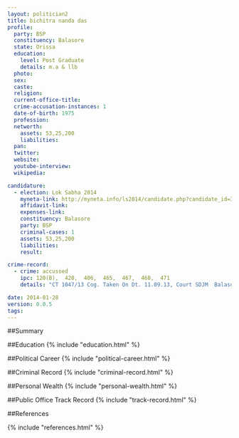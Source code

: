 ```yaml
---
layout: politician2
title: bichitra nanda das
profile: 
  party: BSP
  constituency: Balasore
  state: Orissa
  education: 
    level: Post Graduate
    details: m.a & llb
  photo: 
  sex: 
  caste: 
  religion: 
  current-office-title: 
  crime-accusation-instances: 1
  date-of-birth: 1975
  profession: 
  networth: 
    assets: 53,25,200
    liabilities: 
  pan: 
  twitter: 
  website: 
  youtube-interview: 
  wikipedia: 

candidature: 
  - election: Lok Sabha 2014
    myneta-link: http://myneta.info/ls2014/candidate.php?candidate_id=3241
    affidavit-link: 
    expenses-link: 
    constituency: Balasore 
    party: BSP
    criminal-cases: 1
    assets: 53,25,200
    liabilities: 
    result:  

crime-record: 
  - crime: accussed
    ipc: 120(B),  420,  406,  465,  467,  468,  471
    details: "CT 1047/13 Cog. Taken On Dt. 11.09.13, Court SDJM  Balasore" 

date: 2014-01-28
version: 0.0.5
tags: 
---
```

##Summary


##Education
{% include "education.html" %}


##Political Career
{% include "political-career.html" %}


##Criminal Record
{% include "criminal-record.html" %}


##Personal Wealth
{% include "personal-wealth.html" %}


##Public Office Track Record
{% include "track-record.html" %}


##References


{% include "references.html" %}